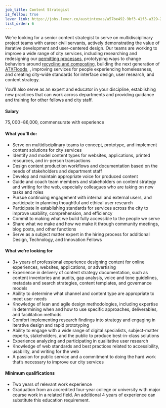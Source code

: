 ```yaml
---		
job_title: Content Strategist		
is_fellow: true		
lever_link: https://jobs.lever.co/austintexas/a57be492-9bf3-41f3-a329-2751fea9256b/apply		
list_order: 6		
---		
```

 		
 We’re looking for a senior content strategist to serve on multidisciplinary project teams with career civil servants, actively demonstrating the value of iterative development and user-centered design. Our teams are working to improve a wide range of city services, including researching and redesigning our [permitting processes](http://www.austintexas.gov/department/development-services), prototyping ways to change behaviors around [recycling and composting](http://www.austintexas.gov/department/austin-resource-recovery), building the next generation of [ATXFloods](https://www.atxfloods.com), , improving services for people experiencing homelessness, and creating city-wide standards for interface design, user research, and content strategy.		
 		
 You’ll also serve as an expert and educator in your discipline, establishing new practices that can work across departments and providing guidance and training for other fellows and city staff.		
 		
 #### Salary		
 		
 $75,000-$86,000, commensurate with experience		
 		
 #### What you’ll do:		
 		
 *   Serve on multidisciplinary teams to concept, prototype, and implement content solutions for city services		
 *   Identify and model content types for websites, applications, printed resources, and in-person transactions		
 *   Design content production workflows and documentation based on the needs of stakeholders and department staff		
 *   Develop and maintain appropriate voice for produced content		
 *   Guide and coach team members and stakeholders on content strategy and writing for the web, especially colleagues who are taking on new tasks and roles		
 *   Pursue continuing engagement with internal and external users, and participate in planning thoughtful and ethical user research		
 *   Participate in establishing standards for services across the city to improve usability, comprehension, and efficiency		
 *   Commit to making what we build fully accessible to the people we serve		
 *   Share what we make and how we make it through community meetings, blog posts, and other functions		
 *   Serve as a subject matter expert in the hiring process for additional Design, Technology, and Innovation Fellows		
 		
 #### What we’re looking for		
 		
 *   3+ years of professional experience designing content for online experiences, websites, applications, or advertising		
 *   Experience in delivery of content strategy documentation, such as content inventories and audits, gap analysis, voice and tone guidelines, metadata and search strategies, content templates, and governance models		
 *   Ability to determine what channel and content type are appropriate to meet user needs		
 *   Knowledge of lean and agile design methodologies, including expertise in determining when and how to use specific approaches, deliverables, and facilitation methods		
 *   Comfort implementing research findings into strategy and engaging in iterative design and rapid prototyping		
 *   Ability to engage with a wide range of digital specialists, subject-matter experts, stakeholders, and the public to produce best-in-class solutions		
 *   Experience analyzing and participating in qualitative user research		
 *   Knowledge of web standards and best practices related to accessibility, usability, and writing for the web		
 *   A passion for public service and a commitment to doing the hard work that’s necessary to improve our city services		
 		
 #### Minimum qualifications		
 		
 *   Two years of relevant work experience		
 *   Graduation from an accredited four-year college or university with major course work in a related field. An additional 4 years of experience can substitute this education requirement.

